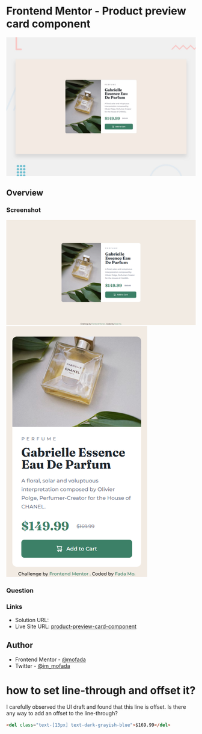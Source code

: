 # Frontend Mentor - Product preview card component

![Design preview for the Product preview card component coding challenge](./design/desktop-preview.jpg)

## Overview

### Screenshot

![screenshot](screenshot/screenshot.png)
![screenshot-mobile](screenshot/screenshot-mobile.png)

### Question 

### Links

- Solution URL: []()
- Live Site URL: [product-preview-card-component](https://mofada.github.io/frontend-mentor/challenges/product-preview-card-component/)

## Author

- Frontend Mentor - [@mofada](https://www.frontendmentor.io/profile/mofada)
- Twitter - [@im_mofada](https://x.com/im_mofada)


# how to set line-through and offset it?
[//]: # ( 我仔细观察了一下UI稿，发现这个线是有偏移的，有什么办法给中划线加偏移吗？)
I carefully observed the UI draft and found that this line is offset. Is there any way to add an offset to the line-through?

```html
<del class="text-[13px] text-dark-grayish-blue">$169.99</del>

```
